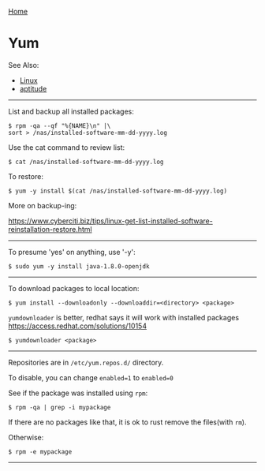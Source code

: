 [Home](Readme.md)
# Yum

See Also:

 - [Linux](Linux.md)
 - [aptitude](Aptitude.md)

---

List and backup all installed packages:

    $ rpm -qa --qf "%{NAME}\n" |\
    sort > /nas/installed-software-mm-dd-yyyy.log

Use the cat command to review list:

    $ cat /nas/installed-software-mm-dd-yyyy.log

To restore:

    $ yum -y install $(cat /nas/installed-software-mm-dd-yyyy.log)

More on backup-ing:

https://www.cyberciti.biz/tips/linux-get-list-installed-software-reinstallation-restore.html

---

To presume 'yes' on anything, use '-y':

    $ sudo yum -y install java-1.8.0-openjdk

---

To download packages to local location:

    $ yum install --downloadonly --downloaddir=<directory> <package>

`yumdownloader` is better, redhat says it will work with installed packages
https://access.redhat.com/solutions/10154

    $ yumdownloader <package>
    
---

Repositories are in `/etc/yum.repos.d/` directory.

To disable, you can change `enabled=1` to `enabled=0`

See if the package was installed using `rpm`:

    $ rpm -qa | grep -i mypackage
    
If there are no packages like that, it is ok to rust remove the files(with `rm`).    

Otherwise:

    $ rpm -e mypackage
    
---
